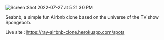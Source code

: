 ![Screen Shot 2022-07-27 at 5 21 30 PM](https://user-images.githubusercontent.com/79509501/181838546-e678b5bd-afca-4ee3-9118-0c940aaedcba.png)

Seabnb, a simple fun Airbnb clone based on the universe of the TV show Spongebob. 

Live site :  https://ray-airbnb-clone.herokuapp.com/spots
